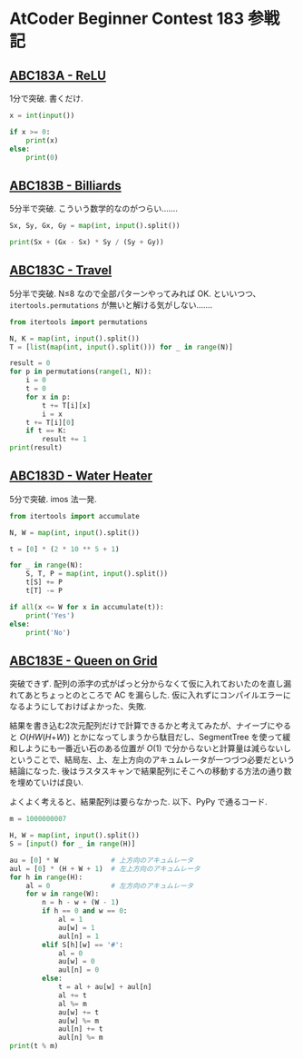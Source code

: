 # AtCoder Beginner Contest 183 参戦記

## [ABC183A - ReLU](https://atcoder.jp/contests/abc183/tasks/abc183_a)

1分で突破. 書くだけ.

```python
x = int(input())

if x >= 0:
    print(x)
else:
    print(0)
```

## [ABC183B - Billiards](https://atcoder.jp/contests/abc183/tasks/abc183_b)

5分半で突破. こういう数学的なのがつらい…….

```python
Sx, Sy, Gx, Gy = map(int, input().split())

print(Sx + (Gx - Sx) * Sy / (Sy + Gy))
```

## [ABC183C - Travel](https://atcoder.jp/contests/abc183/tasks/abc183_c)

5分半で突破. N≤8 なので全部パターンやってみれば OK. といいつつ、`itertools.permutations` が無いと解ける気がしない…….

```python
from itertools import permutations

N, K = map(int, input().split())
T = [list(map(int, input().split())) for _ in range(N)]

result = 0
for p in permutations(range(1, N)):
    i = 0
    t = 0
    for x in p:
        t += T[i][x]
        i = x
    t += T[i][0]
    if t == K:
        result += 1
print(result)
```

## [ABC183D - Water Heater](https://atcoder.jp/contests/abc183/tasks/abc183_d)

5分で突破. imos 法一発.

```python
from itertools import accumulate

N, W = map(int, input().split())

t = [0] * (2 * 10 ** 5 + 1)

for _ in range(N):
    S, T, P = map(int, input().split())
    t[S] += P
    t[T] -= P

if all(x <= W for x in accumulate(t)):
    print('Yes')
else:
    print('No')
```

## [ABC183E - Queen on Grid](https://atcoder.jp/contests/abc183/tasks/abc183_e)

突破できず. 配列の添字の式がぱっと分からなくて仮に入れておいたのを直し漏れてあとちょっとのところで AC を漏らした. 仮に入れずにコンパイルエラーになるようにしておけばよかった、失敗.

結果を書き込む2次元配列だけで計算できるかと考えてみたが、ナイーブにやると *O*(*HW*(*H*+*W*)) とかになってしまうから駄目だし、SegmentTree を使って緩和しようにも一番近い石のある位置が *O*(1) で分からないと計算量は減らないしということで、結局左、上、左上方向のアキュムレータが一つづつ必要だという結論になった. 後はラスタスキャンで結果配列にそこへの移動する方法の通り数を埋めていけば良い.

よくよく考えると、結果配列は要らなかった. 以下、PyPy で通るコード.

```python
m = 1000000007

H, W = map(int, input().split())
S = [input() for _ in range(H)]

au = [0] * W             # 上方向のアキュムレータ
aul = [0] * (H + W + 1)  # 左上方向のアキュムレータ
for h in range(H):
    al = 0               # 左方向のアキュムレータ
    for w in range(W):
        n = h - w + (W - 1)
        if h == 0 and w == 0:
            al = 1
            au[w] = 1
            aul[n] = 1
        elif S[h][w] == '#':
            al = 0
            au[w] = 0
            aul[n] = 0
        else:
            t = al + au[w] + aul[n]
            al += t
            al %= m
            au[w] += t
            au[w] %= m
            aul[n] += t
            aul[n] %= m
print(t % m)
```

